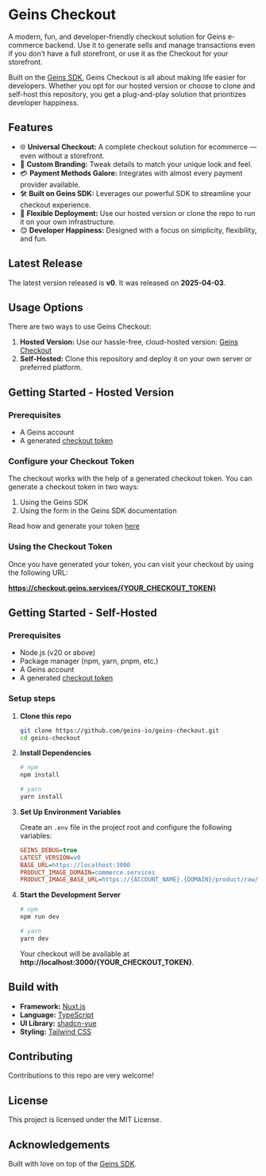 # Geins Checkout

A modern, fun, and developer-friendly checkout solution for Geins e-commerce backend. Use it to generate sells and manage transactions even if you don’t have a full storefront, or use it as the Checkout for your storefront.

Built on the [Geins SDK](https://github.com/geins-io/geins-sdk), Geins Checkout is all about making life easier for developers. Whether you opt for our hosted version or choose to clone and self-host this repository, you get a plug-and-play solution that prioritizes developer happiness.

## Features

- 🌐 **Universal Checkout:** A complete checkout solution for ecommerce — even without a storefront.
- 🎨 **Custom Branding:** Tweak details to match your unique look and feel.
- 💳 **Payment Methods Galore:** Integrates with almost every payment provider available.
- 🛠️ **Built on Geins SDK:** Leverages our powerful SDK to streamline your checkout experience.
- 🚀 **Flexible Deployment:** Use our hosted version or clone the repo to run it on your own infrastructure.
- 😊 **Developer Happiness:** Designed with a focus on simplicity, flexibility, and fun.

## Latest Release

The latest version released is **v0**. It was released on **2025-04-03**.

## Usage Options

There are two ways to use Geins Checkout:

1. **Hosted Version:** Use our hassle-free, cloud-hosted version: [Geins Checkout](https://checkout.geins.services/)
2. **Self-Hosted:** Clone this repository and deploy it on your own server or preferred platform.

## Getting Started - Hosted Version

### Prerequisites

- A Geins account
- A generated [checkout token](#configure-your-checkout-token)

### Configure your Checkout Token

The checkout works with the help of a generated checkout token. You can generate a checkout token in two ways:

1. Using the Geins SDK
2. Using the form in the Geins SDK documentation

Read how and generate your token [here](https://sdk.geins.dev/guide/examples/generate-checkout-token.html)

### Using the Checkout Token

Once you have generated your token, you can visit your checkout by using the following URL:

**https://checkout.geins.services/{YOUR_CHECKOUT_TOKEN}**

## Getting Started - Self-Hosted

### Prerequisites

- Node.js (v20 or above)
- Package manager (npm, yarn, pnpm, etc.)
- A Geins account
- A generated [checkout token](#configure-your-checkout-token)

### Setup steps

1. **Clone this repo**

   ```bash
   git clone https://github.com/geins-io/geins-checkout.git
   cd geins-checkout
   ```

2. **Install Dependencies**

   ```bash
   # npm
   npm install

   # yarn
   yarn install
   ```

3. **Set Up Environment Variables**

   Create an `.env` file in the project root and configure the following variables:

   ```ini
   GEINS_DEBUG=true
   LATEST_VERSION=v0
   BASE_URL=https://localhost:3000
   PRODUCT_IMAGE_DOMAIN=commerce.services
   PRODUCT_IMAGE_BASE_URL=https://{ACCOUNT_NAME}.{DOMAIN}/product/raw/
   ```

4. **Start the Development Server**

   ```bash
   # npm
   npm run dev

   # yarn
   yarn dev
   ```

   Your checkout will be available at **http://localhost:3000/{YOUR_CHECKOUT_TOKEN}**.

## Build with

- **Framework:** [Nuxt.js](https://nuxt.com)
- **Language:** [TypeScript](https://www.typescriptlang.org)
- **UI Library:** [shadcn-vue](https://www.shadcn-vue.com)
- **Styling:** [Tailwind CSS](https://tailwindcss.com)

## Contributing

Contributions to this repo are very welcome!

## License

This project is licensed under the MIT License.

## Acknowledgements

Built with love on top of the [Geins SDK](https://github.com/geins-io/geins-sdk).

<!-- Badges -->

[nuxt-src]: https://img.shields.io/badge/Nuxt-020420?logo=nuxt.js
[nuxt-href]: https://nuxt.com
